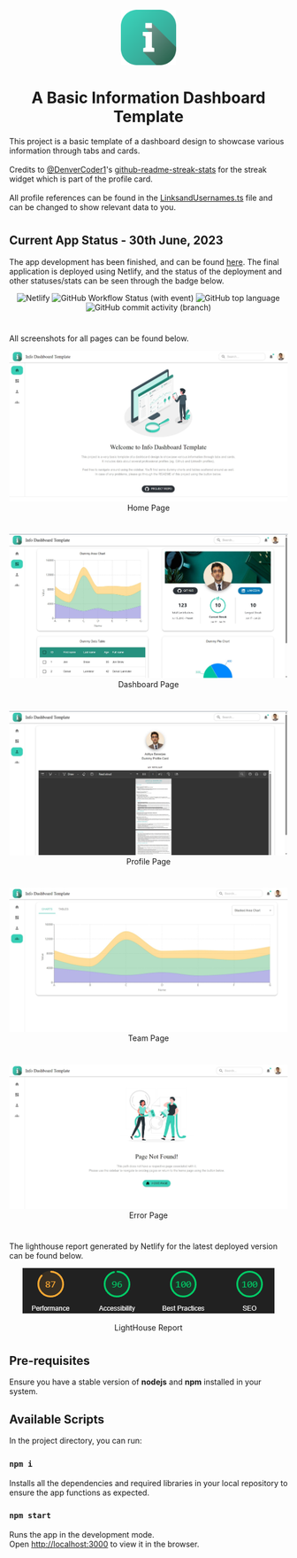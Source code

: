 <p align="center">
<img alt="logo" src="./public/info.png" height=100>
<h1 align="center">A Basic Information Dashboard Template</h1>
</p>

This project is a basic template of a dashboard design to showcase various information through tabs and cards.\
\
Credits to [@DenverCoder1](https://github.com/DenverCoder1)'s [github-readme-streak-stats](https://github.com/DenverCoder1/github-readme-streak-stats) for the streak widget which is part of the profile card.\
\
All profile references can be found in the
[LinksandUsernames.ts](src/LinksandUsernames.ts) file and can be changed to show relevant data to you.

#

## Current App Status - 30th June, 2023

The app development has been finished, and can be found [here](https://info-dashboard-template.netlify.app/). The final application is deployed using Netlify, and the status of the deployment and other statuses/stats can be seen through the badge below.

<p align="center">
<img alt="Netlify" src="https://img.shields.io/netlify/9d521f10-a89e-4636-964d-51f1431a8427?style=for-the-badge&logo=netlify&logoColor=white&labelColor=%23525b61&color=%23bef9c5">
<img alt="GitHub Workflow Status (with event)" src="https://img.shields.io/github/actions/workflow/status/04-aditya/Info-Dashboard-Template/main.yml?style=for-the-badge&logo=githubactions&logoColor=white&labelColor=black">
<img alt="GitHub top language" src="https://img.shields.io/github/languages/top/04-aditya/Info-Dashboard-Template?style=for-the-badge&logo=typescript&labelColor=white">
<img alt="GitHub commit activity (branch)" src="https://img.shields.io/github/commit-activity/t/04-aditya/Info-Dashboard-Template?style=for-the-badge&logo=github&color=white">
</p>

#

All screenshots for all pages can be found below.

<p align="center">
  <img src="./public/Screenshots/HomePage.jpeg" alt="Home Page"/>
  Home Page 
</p>

#

<p align="center">
  <img src="./public/Screenshots/DashboardPage.jpg" alt="Dashboard Page"/>
  Dashboard Page 
</p>

#

<p align="center">
  <img src="./public/Screenshots/ProfilePage.jpg" alt="Profile Page"/>
  Profile Page 
</p>

#

<p align="center">
  <img src="./public/Screenshots/TeamPage.jpeg" alt="Team Page"/>
  Team Page 
</p>

#

<p align="center">
  <img src="./public/Screenshots/ErrorPage.jpeg" alt="Error Page"/>
  Error Page 
</p>

#

The lighthouse report generated by Netlify for the latest deployed version can be found below.

<p align="center">
  <img src="./public/Screenshots/LighthouseReportNetlify.png" alt="LightHouse Report"/>
  <p align="center">LightHouse Report</p>
</p>

#

## Pre-requisites

Ensure you have a stable version of **nodejs** and **npm** installed in your system.

## Available Scripts

In the project directory, you can run:

### `npm i`

Installs all the dependencies and required libraries in your local repository to ensure the app functions as expected.

### `npm start`

Runs the app in the development mode.\
Open [http://localhost:3000](http://localhost:3000) to view it in the browser.
